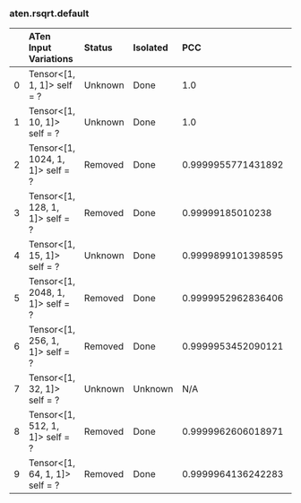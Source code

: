 ### aten.rsqrt.default
|    | ATen Input Variations            | Status   | Isolated   | PCC                | Host   |
|---:|:---------------------------------|:---------|:-----------|:-------------------|:-------|
|  0 | Tensor<[1, 1, 1]> self = ?       | Unknown  | Done       | 1.0                | 0      |
|  1 | Tensor<[1, 10, 1]> self = ?      | Unknown  | Done       | 1.0                | 0      |
|  2 | Tensor<[1, 1024, 1, 1]> self = ? | Removed  | Done       | 0.9999955771431892 | 0      |
|  3 | Tensor<[1, 128, 1, 1]> self = ?  | Removed  | Done       | 0.99999185010238   | 0      |
|  4 | Tensor<[1, 15, 1]> self = ?      | Unknown  | Done       | 0.9999899101398595 | 0      |
|  5 | Tensor<[1, 2048, 1, 1]> self = ? | Removed  | Done       | 0.9999952962836406 | 0      |
|  6 | Tensor<[1, 256, 1, 1]> self = ?  | Removed  | Done       | 0.9999953452090121 | 0      |
|  7 | Tensor<[1, 32, 1]> self = ?      | Unknown  | Unknown    | N/A                | N/A    |
|  8 | Tensor<[1, 512, 1, 1]> self = ?  | Removed  | Done       | 0.9999962606018971 | 0      |
|  9 | Tensor<[1, 64, 1, 1]> self = ?   | Removed  | Done       | 0.9999964136242283 | 0      |

